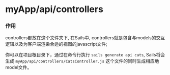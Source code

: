# myApp/api/controllers
### 作用
controllers都放在这个文件夹下, 在Sails中, controllers就是包含与models的交互逻辑以及为客户端渲染合适的视图的javascript文件;

你可以在项目根目录下，通过在命令行执行 `sails generate api cats`, Sails将会生成 `myApp/api/controllers/CatsController.js` 这个文件的同时生成相应地model文件。

<docmeta name="uniqueID" value="controllersmd841616">
<docmeta name="displayName" value="controllers">
